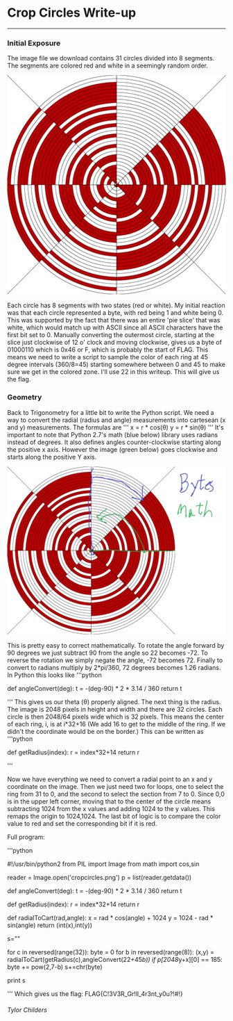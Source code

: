 # Crop Circles Write-up
---

### Initial Exposure

The image file we download contains 31 circles divided into 8 segments. The segments are colored red and white in a seemingly random order.

![](./img/50cropcircles-1.png) 

Each circle has 8 segments with two states (red or white). My initial reaction was that each circle represented a byte, with red being 1 and white being 0. This was supported by the fact that there was an entire 'pie slice' that was white, which would match up with ASCII since all ASCII characters have the first bit set to 0. Manually converting the outermost circle, starting at the slice just clockwise of 12 o' clock and moving clockwise, gives us a byte of 01000110 which is 0x46 or F, which is probably the start of FLAG. This means we need to write a script to sample the color of each ring at 45 degree intervals (360/8=45) starting somewhere between 0 and 45 to make sure we get in the colored zone. I'll use 22 in this writeup. This will give us the flag. 

### Geometry

Back to Trigonometry for a little bit to write the Python script. We need a way to convert the radial (radius and angle) measurements into cartesean (x and y) measurements. The formulas are 
'''
x = r * cos(θ)
y = r * sin(θ)
'''
It's important to note that Python 2.7's math (blue below) library uses radians instead of degrees. It also defines angles counter-clockwise starting along the positive x axis. However the image (green below) goes clockwise and starts along the positive Y axis.

![](./img/50cropcircles-2.png)

This is pretty easy to correct mathematically. To rotate the angle forward by 90 degrees we just subtract 90 from the angle so 22 becomes -72. To reverse the rotation we simply negate the angle, -72 becomes 72. Finally to convert to radians multiply by 2*pi/360, 72 degrees becomes 1.26 radians. In Python this looks like
'''python

def angleConvert(deg):
    t = -(deg-90) * 2 * 3.14 / 360
    return t

'''
This gives us our theta (θ) properly aligned. The next thing is the radius. The image is 2048 pixels in height and width and there are 32 circles. Each circle is then 2048/64 pixels wide which is 32 pixels. This means the center of each ring, i, is at i*32+16 (We add 16 to get to the middle of the ring. If we didn't the coordinate would be on the border.) This can be written as
'''python

def getRadius(index):
    r = index*32+14
    return r

'''

Now we have everything we need to convert a radial point to an x and y coordinate on the image. Then we just need two for loops, one to select the ring from 31 to 0, and the second to select the section from 7 to 0. Since 0,0 is in the upper left corner, moving that to the center of the circle means subtracting 1024 from the x values and adding 1024 to the y values. This remaps the origin to 1024,1024. The last bit of logic is to compare the color value to red and set the corresponding bit if it is red. 

Full program:

'''python

#!/usr/bin/python2
from PIL import Image
from math import cos,sin

reader = Image.open('cropcircles.png')
p = list(reader.getdata())

def angleConvert(deg):
    t = -(deg-90) * 2 * 3.14 / 360
    return t

def getRadius(index):
    r = index*32+14
    return r

def radialToCart(rad,angle):
    x = rad * cos(angle) + 1024
    y = 1024 - rad * sin(angle)
    return (int(x),int(y))

s=""

for c in reversed(range(32)):
    byte = 0
    for b in reversed(range(8)):
        (x,y) = radialToCart(getRadius(c),angleConvert(22+45*b))
        if p[2048*y+x][0] == 185:
            byte += pow(2,7-b)
    s+=chr(byte)

print s

'''
Which gives us the flag: FLAG{C!3V3R_Gr!ll_4r3nt_y0u?!#!}

###### Tylor Childers